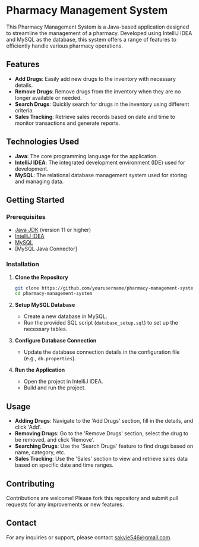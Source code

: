 
# Pharmacy Management System

This Pharmacy Management System is a Java-based application designed to streamline the management of a pharmacy. Developed using IntelliJ IDEA and MySQL as the database, this system offers a range of features to efficiently handle various pharmacy operations.

## Features

- **Add Drugs**: Easily add new drugs to the inventory with necessary details.
- **Remove Drugs**: Remove drugs from the inventory when they are no longer available or needed.
- **Search Drugs**: Quickly search for drugs in the inventory using different criteria.
- **Sales Tracking**: Retrieve sales records based on date and time to monitor transactions and generate reports.

## Technologies Used

- **Java**: The core programming language for the application.
- **IntelliJ IDEA**: The integrated development environment (IDE) used for development.
- **MySQL**: The relational database management system used for storing and managing data.

## Getting Started

### Prerequisites

- [Java JDK](https://www.oracle.com/java/technologies/javase-jdk11-downloads.html) (version 11 or higher)
- [IntelliJ IDEA](https://www.jetbrains.com/idea/download/)
- [MySQL](https://dev.mysql.com/downloads/installer/)
- [MySQL Java Connector]

### Installation

1. **Clone the Repository**
   ```sh
   git clone https://github.com/yourusername/pharmacy-management-system.git
   cd pharmacy-management-system
   ```

2. **Setup MySQL Database**
   - Create a new database in MySQL.
   - Run the provided SQL script (`database_setup.sql`) to set up the necessary tables.

3. **Configure Database Connection**
   - Update the database connection details in the configuration file (e.g., `db.properties`).

4. **Run the Application**
   - Open the project in IntelliJ IDEA.
   - Build and run the project.

## Usage

- **Adding Drugs**: Navigate to the 'Add Drugs' section, fill in the details, and click 'Add'.
- **Removing Drugs**: Go to the 'Remove Drugs' section, select the drug to be removed, and click 'Remove'.
- **Searching Drugs**: Use the 'Search Drugs' feature to find drugs based on name, category, etc.
- **Sales Tracking**: Use the 'Sales' section to view and retrieve sales data based on specific date and time ranges.

## Contributing

Contributions are welcome! Please fork this repository and submit pull requests for any improvements or new features.

## Contact

For any inquiries or support, please contact [sakyie546@gmail.com](mailto:sakyie546@gmail.com).

